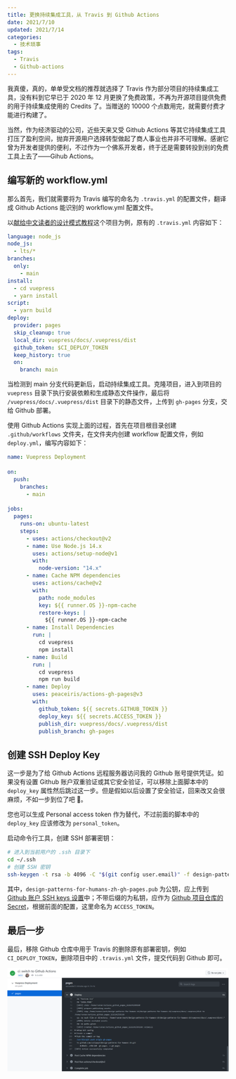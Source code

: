 ```yaml
---
title: 更换持续集成工具，从 Travis 到 Github Actions
date: 2021/7/10
updated: 2021/7/14
categories:
  - 技术琐事
tags:
  - Travis
  - Github-actions
---
```


我真傻，真的，单单受文档的推荐就选择了 Travis 作为部分项目的持续集成工具，没有料到它早已于 2020 年 12 月更换了免费政策，不再为开源项目提供免费的用于持续集成使用的 Credits 了。当赠送的 10000 个点数用完，就需要付费才能进行构建了。

当然，作为经济驱动的公司，近些天来又受 Github Actions 等其它持续集成工具打压了盈利空间，抛弃开源用户选择转型做起了商人事业也并非不可理解。感谢它曾为开发者提供的便利，不过作为一个佛系开发者，终于还是需要转投到别的免费工具上去了——Gihub Actions。

## 编写新的 workflow.yml

那么首先，我们就需要将为 Travis 编写的命名为 `.travis.yml` 的配置文件，翻译成 Github Actions 能识别的 workflow.yml 配置文件。

以[献给中文读者的设计模式教程](https://github.com/LolipopJ/design-patterns-for-humans-zh)这个项目为例，原有的 `.travis.yml` 内容如下：

```yml
language: node_js
node_js:
  - lts/*
branches:
  only:
    - main
install:
  - cd vuepress
  - yarn install
script:
  - yarn build
deploy:
  provider: pages
  skip_cleanup: true
  local_dir: vuepress/docs/.vuepress/dist
  github_token: $CI_DEPLOY_TOKEN
  keep_history: true
  on:
    branch: main
```

当检测到 main 分支代码更新后，启动持续集成工具。克隆项目，进入到项目的 `vuepress` 目录下执行安装依赖和生成静态文件操作，最后将 `/vuepress/docs/.vuepress/dist` 目录下的静态文件，上传到 `gh-pages` 分支，交给 Github 部署。

使用 Github Actions 实现上面的过程，首先在项目根目录创建 `.github/workflows` 文件夹，在文件夹内创建 workflow 配置文件，例如 `deploy.yml`，编写内容如下：

```yml
name: Vuepress Deployment

on:
  push:
    branches:
      - main

jobs:
  pages:
    runs-on: ubuntu-latest
    steps:
      - uses: actions/checkout@v2
      - name: Use Node.js 14.x
        uses: actions/setup-node@v1
        with:
          node-version: "14.x"
      - name: Cache NPM dependencies
        uses: actions/cache@v2
        with:
          path: node_modules
          key: ${{ runner.OS }}-npm-cache
          restore-keys: |
            ${{ runner.OS }}-npm-cache
      - name: Install Dependencies
        run: |
          cd vuepress
          npm install
      - name: Build
        run: |
          cd vuepress
          npm run build
      - name: Deploy
        uses: peaceiris/actions-gh-pages@v3
        with:
          github_token: ${{ secrets.GITHUB_TOKEN }}
          deploy_key: ${{ secrets.ACCESS_TOKEN }}
          publish_dir: vuepress/docs/.vuepress/dist
          publish_branch: gh-pages
```

## 创建 SSH Deploy Key

这一步是为了给 Github Actions 远程服务器访问我的 Github 账号提供凭证。如果没有设置 Github 账户双重验证或其它安全验证，可以移除上面脚本中的 `deploy_key` 属性然后跳过这一步。但是假如以后设置了安全验证，回来改又会很麻烦，不如一步到位了吧 🤗。

您也可以生成 Personal access token 作为替代，不过前面的脚本中的 `deploy_key` 应该修改为 `personal_token`。

启动命令行工具，创建 SSH 部署密钥：

```bash
# 进入到当前用户的 .ssh 目录下
cd ~/.ssh
# 创建 SSH 密钥
ssh-keygen -t rsa -b 4096 -C "$(git config user.email)" -f design-patterns-for-humans-zh-gh-pages
```

其中，`design-patterns-for-humans-zh-gh-pages.pub` 为公钥，应上传到 [Github 账户 SSH keys 设置](https://github.com/settings/keys)中；不带后缀的为私钥，应作为 [Github 项目仓库的 Secret](https://github.com/LolipopJ/design-patterns-for-humans-zh/settings/secrets/actions)，根据前面的配置，这里命名为 `ACCESS_TOKEN`。

## 最后一步

最后，移除 Github 仓库中用于 Travis 的删除原有部署密钥，例如 `CI_DEPLOY_TOKEN`，删除项目中的 `.travis.yml` 文件，提交代码到 Github 即可。

![CI 部署成功](./switch-travis-to-github-workflow/deploy-finished.png)
